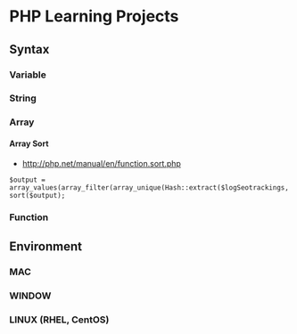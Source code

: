 # PHP Learning Projects

## Syntax

### Variable

### String

### Array 

#### Array Sort
- http://php.net/manual/en/function.sort.php
```
$output = array_values(array_filter(array_unique(Hash::extract($logSeotrackings,'{n}.LogSeotracking.seotracking_category_id')));
sort($output);
```

### Function

## Environment

### MAC

### WINDOW

### LINUX (RHEL, CentOS)
